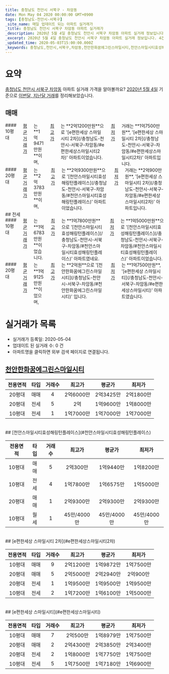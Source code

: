 ```yaml
---
title: 충청남도 천안시 서북구 - 차암동
date: Mon May 04 2020 00:00:00 GMT+0900
tags: [충청남도-천안시-서북구]
_site_name: 매일 업데이트 되는 아파트 실거래가
_title: 충청남도 천안시 서북구 차암동 아파트 실거래가
_description: 2020년 5월 4일 충청남도 천안시 서북구 차암동 아파트 실거래 정보입니다. 4건 아파트 정보가 있습니다.
_excerpt: 2020년 5월 4일 충청남도 천안시 서북구 차암동 아파트 실거래 정보입니다. 4건 아파트 정보가 있습니다.
_updated_time: 2020-05-03T15:00:00.000Z
_keywords: 충청남도,천안시,서북구,차암동,천안한화꿈에그린스마일시티,천안스마일시티효성해링턴플레이스,e편한세상 스마일시티 2차,e편한세상 스마일시티
---
```





# 요약
<ins>충청남도 천안시 서북구 차암동</ins> 아파트 실거래 가격을 알아볼까요? <ins>2020년 5월 4일</ins> 기준으로 <ins>이번달, 지난달 거래</ins>를 정리해보았습니다.

## 매매
<div class="container">
<div class="six columns" markdown="1">
#### 10평대
<ins>평균 거래가</ins>는 **1억9471만원**이며, <ins>최고가</ins>는 **2억1200만원**으로 '[e편한세상 스마일시티 2차](/충청남도-천안시-서북구-차암동/#e편한세상스마일시티2차)' 아파트이었습니다. <ins>최저가</ins> 거래는 **1억7500만원**, '[e편한세상 스마일시티 2차](/충청남도-천안시-서북구-차암동/#e편한세상스마일시티2차)' 아파트입니다.
</div>
<div class="six columns" markdown="1">
#### 20평대
<ins>평균 거래가</ins>는 **2억3783만원**이며, <ins>최고가</ins>는 **2억9300만원**으로 '[천안스마일시티효성해링턴플레이스](/충청남도-천안시-서북구-차암동/#천안스마일시티효성해링턴플레이스)' 아파트이었습니다. <ins>최저가</ins> 거래는 **2억900만원**, '[e편한세상 스마일시티 2차](/충청남도-천안시-서북구-차암동/#e편한세상스마일시티2차)' 아파트입니다.
</div>
</div>
## 전세
<div class="container">
<div class="six columns" markdown="1">
#### 10평대
<ins>평균 거래가</ins>는 **1억6783만원**이었습니다. <ins>최고가</ins>는 **1억7800만원**으로 '[천안스마일시티효성해링턴플레이스](/충청남도-천안시-서북구-차암동/#천안스마일시티효성해링턴플레이스)' 아파트였네요. <ins>최저가</ins>는 **1억5000만원**으로 '[천안스마일시티효성해링턴플레이스](/충청남도-천안시-서북구-차암동/#천안스마일시티효성해링턴플레이스)' 아파트이었습니다.
</div>
<div class="six columns" markdown="1">
#### 20평대
<ins>평균 거래가</ins>는 **1억9125만원**이었으며, <ins>최고가</ins>는 **2억원**으로 '[천안한화꿈에그린스마일시티](/충청남도-천안시-서북구-차암동/#천안한화꿈에그린스마일시티)' 입니다. <ins>최저가</ins>는 **1억7500만원**, '[e편한세상 스마일시티](/충청남도-천안시-서북구-차암동/#e편한세상스마일시티)' 아파트였습니다.
</div>
</div>



# 실거래가 목록
- 실거래가 등록일: 2020-05-04
- 업데이트 된 실거래 수: 0 건
- 아파트명을 클릭하면 외부 검색 페이지로 연결됩니다.

## [천안한화꿈에그린스마일시티](#천안한화꿈에그린스마일시티)

|전용면적|타입|거래수|최고가|평균가|최저가|
|:---:|:---:|:---:|:---:|:---:|:---:|
|20평대|<span class="deal-type-1">매매</span>|4|2억6000만|2억3425만|2억1800만|
|20평대|<span class="deal-type-2">전세</span>|5|2억|1억9600만|1억8000만|
|10평대|<span class="deal-type-2">전세</span>|1|1억7000만|1억7000만|1억7000만|

<br/>
## [천안스마일시티효성해링턴플레이스](#천안스마일시티효성해링턴플레이스)

|전용면적|타입|거래수|최고가|평균가|최저가|
|:---:|:---:|:---:|:---:|:---:|:---:|
|10평대|<span class="deal-type-1">매매</span>|5|2억300만|1억9440만|1억8200만|
|10평대|<span class="deal-type-2">전세</span>|4|1억7800만|1억6575만|1억5000만|
|20평대|<span class="deal-type-1">매매</span>|1|2억9300만|2억9300만|2억9300만|
|10평대|<span class="deal-type-3">월세</span>|1|45만/4000만|45만/4000만|45만/4000만|

<br/>
## [e편한세상 스마일시티 2차](#e편한세상스마일시티2차)

|전용면적|타입|거래수|최고가|평균가|최저가|
|:---:|:---:|:---:|:---:|:---:|:---:|
|10평대|<span class="deal-type-1">매매</span>|9|2억1200만|1억9872만|1억7500만|
|20평대|<span class="deal-type-1">매매</span>|5|2억5000만|2억2940만|2억900만|
|20평대|<span class="deal-type-2">전세</span>|1|1억9500만|1억9500만|1억9500만|
|10평대|<span class="deal-type-2">전세</span>|2|1억7200만|1억6100만|1억5000만|

<br/>
## [e편한세상 스마일시티](#e편한세상스마일시티)

|전용면적|타입|거래수|최고가|평균가|최저가|
|:---:|:---:|:---:|:---:|:---:|:---:|
|10평대|<span class="deal-type-1">매매</span>|7|2억500만|1억8979만|1억7500만|
|20평대|<span class="deal-type-1">매매</span>|2|2억4300만|2억3850만|2억3400만|
|20평대|<span class="deal-type-2">전세</span>|2|1억8000만|1억7750만|1억7500만|
|10평대|<span class="deal-type-2">전세</span>|5|1억7500만|1억7180만|1억6900만|

<br/>



